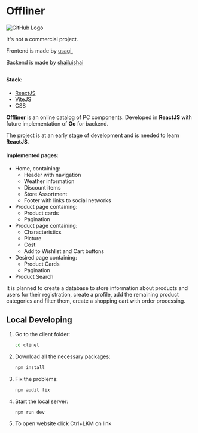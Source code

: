 # Offliner

![GitHub Logo](https://github.com/user-attachments/assets/e793e28a-3351-4605-9a29-47e11d726b4b)

It's not a commercial project.

Frontend is made by [usagi.](https://github.com/usagi-dead)

Backend is made by [shailuishai](https://github.com/shailuishai)

##

#### Stack:

- [ReactJS](https://react.dev/)
- [ViteJS](https://vitejs.dev/)
- CSS

**Offliner** is an online catalog of PC components. Developed in **ReactJS** with future implementation of **Go** for backend. 

The project is at an early stage of development and is needed to learn **ReactJS**. 

#### Implemented pages:
- Home, containing:
  - Header with navigation
  - Weather information
  - Discount items
  - Store Assortment 
  - Footer with links to social networks
- Product page containing:
  - Product cards
  - Pagination
- Product page containing:
  - Characteristics
  - Picture 
  - Cost
  - Add to Wishlist and Cart buttons
- Desired page containing:
  - Product Cards
  - Pagination
- Product Search

It is planned to create a database to store information about products and users for their registration, create a profile, add the remaining product categories and filter them, create a shopping cart with order processing.

## Local Developing

1. Go to the client folder:
   ```bash
   cd clinet
   ```
   
2. Download all the necessary packages:
   ```bash
   npm install
   ```
   
3. Fix the problems:
   ```bash
   npm audit fix
   ```
   
4. Start the local server:
   ```bash
   npm run dev
   ```

5. To open website click Ctrl+LKM on link
